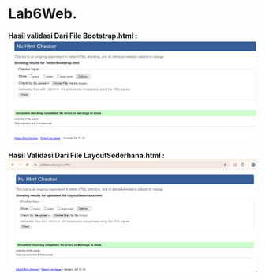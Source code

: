 # Lab6Web.

**Hasil validasi Dari File Bootstrap.html :** <br>
<img src="Screenshot 2024-11-19 084244.png" img> <br>
<br>
**Hasil Validasi Dari File LayoutSederhana.html :** <br>
<img src="Screenshot 2024-11-19 083055.png" img><br>

